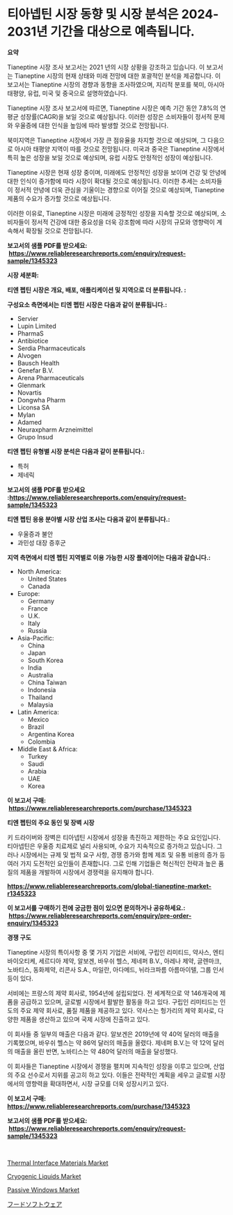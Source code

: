 <p><h1>티아넵틴 시장 동향 및 시장 분석은 2024-2031년 기간을 대상으로 예측됩니다.</h1></p><p><strong>요약</strong></p>
<p><p>Tianeptine 시장 조사 보고서는 2021 년의 시장 상황을 강조하고 있습니다. 이 보고서는 Tianeptine 시장의 현재 상태와 미래 전망에 대한 포괄적인 분석을 제공합니다. 이 보고서는 Tianeptine 시장의 경향과 동향을 조사하였으며, 지리적 분포를 북미, 아시아 태평양, 유럽, 미국 및 중국으로 설명하였습니다.</p><p>Tianeptine 시장 조사 보고서에 따르면, Tianeptine 시장은 예측 기간 동안 7.8%의 연평균 성장률(CAGR)을 보일 것으로 예상됩니다. 이러한 성장은 소비자들이 정서적 문제와 우울증에 대한 인식을 높임에 따라 발생할 것으로 전망됩니다.</p><p>북미지역은 Tianeptine 시장에서 가장 큰 점유율을 차지할 것으로 예상되며, 그 다음으로 아시아 태평양 지역이 따를 것으로 전망됩니다. 미국과 중국은 Tianeptine 시장에서 특히 높은 성장을 보일 것으로 예상되며, 유럽 시장도 안정적인 성장이 예상됩니다.</p><p>Tianeptine 시장은 현재 성장 중이며, 미래에도 안정적인 성장을 보이며 건강 및 안녕에 대한 인식이 증가함에 따라 시장이 확대될 것으로 예상됩니다. 이러한 추세는 소비자들이 정서적 안녕에 더욱 관심을 기울이는 경향으로 이어질 것으로 예상되며, Tianeptine 제품의 수요가 증가할 것으로 예상됩니다.</p><p>이러한 이유로, Tianeptine 시장은 미래에 긍정적인 성장을 지속할 것으로 예상되며, 소비자들이 정서적 건강에 대한 중요성을 더욱 강조함에 따라 시장의 규모와 영향력이 계속해서 확장될 것으로 전망됩니다.</p></p>
<p><strong>보고서의 샘플 PDF를 받으세요: &nbsp;<a href="https://www.reliableresearchreports.com/enquiry/request-sample/1345323">https://www.reliableresearchreports.com/enquiry/request-sample/1345323</a></strong></p>
<p><strong>시장 세분화:</strong></p>
<p><strong> 티엔 펩틴 시장은 개요, 배포, 애플리케이션 및 지역으로 더 분류됩니다. :</strong></p>
<p><strong>구성요소 측면에서는 티엔 펩틴 시장은 다음과 같이 분류됩니다.:</strong></p>
<p><ul><li>Servier</li><li>Lupin Limited</li><li>PharmaS</li><li>Antibiotice</li><li>Serdia Pharmaceuticals</li><li>Alvogen</li><li>Bausch Health</li><li>Genefar B.V.</li><li>Arena Pharmaceuticals</li><li>Glenmark</li><li>Novartis</li><li>Dongwha Pharm</li><li>Liconsa SA</li><li>Mylan</li><li>Adamed</li><li>Neuraxpharm Arzneimittel</li><li>Grupo Insud</li></ul></p>
<p><strong> 티엔 펩틴 유형별 시장 분석은 다음과 같이 분류됩니다.:</strong></p>
<p><ul><li>특허</li><li>제네릭</li></ul></p>
<p><strong>보고서의 샘플 PDF를 받으세요 :<a href="https://www.reliableresearchreports.com/enquiry/request-sample/1345323">https://www.reliableresearchreports.com/enquiry/request-sample/1345323</a></strong></p>
<p><strong> 티엔 펩틴 응용 분야별 시장 산업 조사는 다음과 같이 분류됩니다.:</strong></p>
<p><ul><li>우울증과 불안</li><li>과민성 대장 증후군</li></ul></p>
<p><strong>지역 측면에서 티엔 펩틴 지역별로 이용 가능한 시장 플레이어는 다음과 같습니다.:</strong></p>
<p><ul>
    <li>
        North America:
        <ul>
            <li>United States</li>
            <li>Canada</li>
        </ul>
    </li>
    <li>
        Europe:
        <ul>
            <li>Germany</li>
            <li>France</li>
            <li>U.K.</li>
            <li>Italy</li>
            <li>Russia</li>
        </ul>
    </li>
    <li>
        Asia-Pacific:
        <ul>
            <li>China</li>
            <li>Japan</li>
            <li>South Korea</li>
            <li>India</li>
            <li>Australia</li>
            <li>China Taiwan</li>
            <li>Indonesia</li>
            <li>Thailand</li>
            <li>Malaysia</li>
        </ul>
    </li>
    <li>
        Latin America:
        <ul>
            <li>Mexico</li>
            <li>Brazil</li>
            <li>Argentina Korea</li>
            <li>Colombia</li>
        </ul>
    </li>
    <li>
        Middle East & Africa:
        <ul>
            <li>Turkey</li>
            <li>Saudi</li>
            <li>Arabia</li>
            <li>UAE</li>
            <li>Korea</li>
        </ul>
    </li>
    </ul></p>
<p><strong>이 보고서 구매: &nbsp;<a href="https://www.reliableresearchreports.com/purchase/1345323">https://www.reliableresearchreports.com/purchase/1345323</a></strong></p>
<p><strong>티엔 펩틴의 주요 동인 및 장벽 시장</strong></p>
<p><p>키 드라이버와 장벽은 티아넵틴 시장에서 성장을 촉진하고 제한하는 주요 요인입니다. 티아넵틴은 우울증 치료제로 널리 사용되며, 수요가 지속적으로 증가하고 있습니다. 그러나 시장에서는 규제 및 법적 요구 사항, 경쟁 증가와 함께 제조 및 유통 비용의 증가 등 여러 가지 도전적인 요인들이 존재합니다. 그로 인해 기업들은 혁신적인 전략과 높은 품질의 제품을 개발하여 시장에서 경쟁력을 유지해야 합니다.</p></p>
<p><strong><a href="https://www.reliableresearchreports.com/global-tianeptine-market-r1345323">https://www.reliableresearchreports.com/global-tianeptine-market-r1345323</a></strong></p>
<p><strong>이 보고서를 구매하기 전에 궁금한 점이 있으면 문의하거나 공유하세요.: &nbsp;<a href="https://www.reliableresearchreports.com/enquiry/pre-order-enquiry/1345323">https://www.reliableresearchreports.com/enquiry/pre-order-enquiry/1345323</a></strong></p>
<p><strong>경쟁 구도</strong></p>
<p><p>Tianeptine 시장의 특이사항 중 몇 가지 기업은 서비에, 구립인 리미티드, 약사스, 엔티바이오티케, 세르디아 제약, 알보겐, 바우쉬 헬스, 제네퍼 B.V., 아레나 제약, 글렌마크, 노바티스, 동화제약, 리콘사 S.A., 마일란, 아다메드, 뉘라크파름 아름마이텔, 그룹 인서 등이 있다. </p><p>서비에는 프랑스의 제약 회사로, 1954년에 설립되었다. 전 세계적으로 약 146개국에 제품을 공급하고 있으며, 글로벌 시장에서 활발한 활동을 하고 있다. 구립인 리미티드는 인도의 주요 제약 회사로, 품질 제품을 제공하고 있다. 약사스는 헝가리의 제약 회사로, 다양한 제품을 생산하고 있으며 국제 시장에 진출하고 있다.</p><p>이 회사들 중 일부의 매출은 다음과 같다. 알보겐은 2019년에 약 40억 달러의 매출을 기록했으며, 바우쉬 헬스는 약 86억 달러의 매출을 올렸다. 제네퍼 B.V.는 약 12억 달러의 매출을 올린 반면, 노바티스는 약 480억 달러의 매출을 달성했다.</p><p>이 회사들은 Tianeptine 시장에서 경쟁을 펼치며 지속적인 성장을 이루고 있으며, 산업의 주요 선수로서 지위를 공고히 하고 있다. 이들은 전략적인 계획을 세우고 글로벌 시장에서의 영향력을 확대하면서, 시장 규모를 더욱 성장시키고 있다.</p></p>
<p><strong>이 보고서 구매: &nbsp; <a href="https://www.reliableresearchreports.com/purchase/1345323">https://www.reliableresearchreports.com/purchase/1345323</a></strong></p>
<p><strong>보고서의 샘플 PDF를 받으세요: &nbsp;<a href="https://www.reliableresearchreports.com/enquiry/request-sample/1345323">https://www.reliableresearchreports.com/enquiry/request-sample/1345323</a></strong><strong></strong></p>
<p>&nbsp;</p>
<p><p><a href="https://www.linkedin.com/pulse/decoding-thermal-interface-materials-market-deep-dive-latest-trends-m0jye?trackingId=8ZrBnn%2BOXY%2BXyktthGzA1A%3D%3D">Thermal Interface Materials Market</a></p><p><a href="https://www.linkedin.com/pulse/cryogenic-liquids-market-size-examines-its-scope-primary-wu8be?trackingId=0ufoZbZUwrQP72OaTZHU8w%3D%3D">Cryogenic Liquids Market</a></p><p><a href="https://github.com/moyahfrancoestellec51j635wcx/Market-Research-Report-List-2/blob/main/passive-windows-market.md">Passive Windows Market</a></p><p><a href="https://github.com/lily-u-genius/Market-Research-Report-List-1/blob/main/194433622003.md">フードソフトウェア</a></p></p>